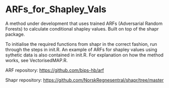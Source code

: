 # ARFs_for_Shapley_Vals

A method under development that uses trained ARFs (Adversarial Random Forests) to calculate conditional shapley values. 
Built on top of the shapr package. 

To initialise the required functions from shapr in the correct fashion, run through the steps in init.R.
An example of ARFs for shapley values using sythetic data is also contained in init.R.
For explanation on how the method works, see VectorisedMAP.R.

ARF repository: https://github.com/bips-hb/arf

Shapr repository: https://github.com/NorskRegnesentral/shapr/tree/master

